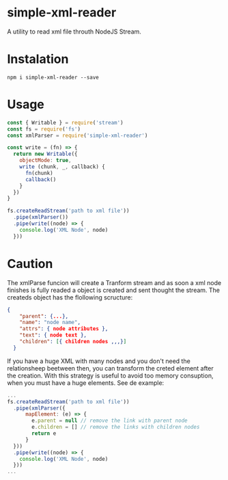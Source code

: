# simple-xml-reader
A utility to read xml file throuth NodeJS Stream.

# Instalation

```
npm i simple-xml-reader --save
```

# Usage

```javascript
const { Writable } = require('stream')
const fs = require('fs')
const xmlParser = require('simple-xml-reader')

const write = (fn) => {
  return new Writable({
    objectMode: true,
    write (chunk, _, callback) {
      fn(chunk)
      callback()
    }
  })
}

fs.createReadStream('path to xml file'))
  .pipe(xmlParser())
  .pipe(write((node) => {
    console.log('XML Node', node)
  }))
```

# Caution

The xmlParse funcion will create a Tranform stream and as soon a xml node finishes is fully readed a object is created and sent thought the stream. The createds object has the flollowing scructure:
```json
{
    "parent": {...},
    "name": "node name",
    "attrs": { node attributes },
    "text": { node text },
    "children": [{ children nodes ,,,}]
  }
```
If you have a huge XML with many nodes and you don't need the relationsheep beetween then, you can transform the creted element after the creation. With this strategy is useful to avoid too memory consuption, when you must have a huge elements. See de example:

```javascript
...
fs.createReadStream('path to xml file'))
  .pipe(xmlParser({
      mapElement: (e) => {
        e.parent = null // remove the link with parent node
        e.children = [] // remove the links with children nodes
        return e
      }
  }))
  .pipe(write((node) => {
    console.log('XML Node', node)
  }))
...
```